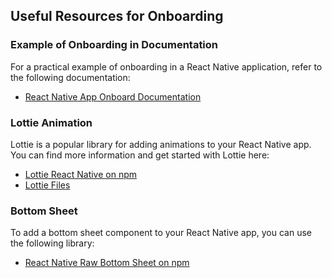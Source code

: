## Useful Resources for Onboarding

### Example of Onboarding in Documentation
For a practical example of onboarding in a React Native application, refer to the following documentation:
- [React Native App Onboard Documentation](https://github.com/julekgwa/react-native-app-onboard?tab=readme-ov-file)

### Lottie Animation
Lottie is a popular library for adding animations to your React Native app. You can find more information and get started with Lottie here:
- [Lottie React Native on npm](https://www.npmjs.com/package/lottie-react-native)
- [Lottie Files](https://app.lottiefiles.com/)

### Bottom Sheet
To add a bottom sheet component to your React Native app, you can use the following library:
- [React Native Raw Bottom Sheet on npm](https://www.npmjs.com/package/react-native-raw-bottom-sheet)